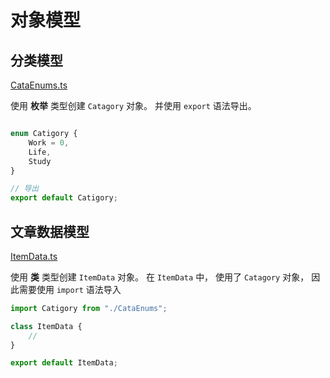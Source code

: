 # 对象模型

## 分类模型

[CataEnums.ts](../src/model/CataEnums.ts)

使用 **枚举** 类型创建 `Catagory` 对象。 并使用 `export` 语法导出。

```ts

enum Catigory {
    Work = 0,
    Life,
    Study
}

// 导出
export default Catigory;

```

## 文章数据模型

[ItemData.ts](../src/model/ItemData.ts)

使用 **类** 类型创建 `ItemData` 对象。
在 `ItemData` 中， 使用了 `Catagory` 对象， 因此需要使用 `import` 语法导入

```ts
import Catigory from "./CataEnums";

class ItemData {
    // 
}

export default ItemData;
```

